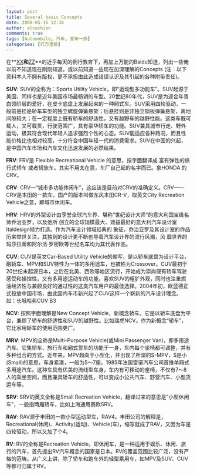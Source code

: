 ```yaml
---
layout: post
title: Several basic Concepts
date: 2008-05-16 12:38
author: alvachien
comments: true
tags: [Automobile, 汽车, 爱车一族]
categories: [行万里路]
---
```


在**<a href="http://infinitudecn.spaces.live.com/" target="_blank">XX</a>**和**<a href="http://cnzhangzhen.spaces.live.com/" target="_blank">ZZ</a>**的近乎每天的例行教育下，再加上万能的Baidu知道，列出一些俺以前不知道现在刚刚知道，或以前知道一些现在加深理解的Concepts (注：以下资料本人不拥有版权，更不承担由此造成错误认识及其引起的各种附带责任)。

**SUV**: SUV的全称为：Sports Utility Vehicle，即“运动型多功能车”。SUV起源于美国，同样也是近年美国市场最畅销的车型。20世纪80年代，SUV是为迎合年青白领阶层的爱好，在皮卡底盘上发展起来的一种厢式车。SUV采用四轮驱动，一般前悬挂是轿车车型的独立螺旋弹簧悬架；后悬挂则是非独立钢板弹簧悬架，离地间隙较大；在一定程度上既有轿车的舒适性，又有越野车的越野性能。这类车既可载人，又可载货，行驶范围广，具有豪华轿车的功能。SUV兼具城市行走、野外运动，极其符合现代年轻人追求强烈个性的心态。SUV能适应各种路况，而且性能价格比也相对较高，十分符合中国年轻一代的消费需求。SUV在中国的兴起，是中国汽车市场和汽车文化迅速发展的必然结果。

**FRV**: FRV是 Flexible Recreational Vehicle 的意思，按字面翻译成 富有弹性的旅行式轿车 或者轿旅车。其实不用太在意，车厂自己起的名字而已。象HONDA 的CRV。

**CRV**: CRV—“城市多功能休闲车”，这应该是目前对CRV的准确定义。CRV——CRV是本田的一款车，国产的版本叫做东风本田CR-V，取英文City Recreation Vehicle之意，即城市休闲车。

**HRV**: HRV的外型设计由享誉全球汽车界、堪称“世纪设计大师”的意大利国宝级名师乔治亚罗，以及他所 创立的全球规模最大、效益最好的意大利汽车设计室Italdesign倾力打造。作为汽车设计领域经典的 象征，乔治亚罗及其设计室的作品历来举世关注，其独到的设计更不断创导着汽车设计界的流行风潮，风 靡世界的玛莎拉蒂和阿尔法·罗密欧等世纪名车均为其代表作品。

**CUV**: CUV是英文Car-Based Utility Vehicle的缩写，是以轿车底盘为设计平台，融轿车、MPV和SUV特性为一体的多用途车，也被称为Crossover。CUV最初于20世纪末起源日本，之后在北美、西欧等地区流行，开始成为崇尚既有轿车驾驶感受和操控性，又有多用途运动车的功能，喜欢SUV的粗犷外观，同时也注重燃油经济性与兼顾良好的通过性的这类汽车用户的最佳选择。2004年初，欧蓝德正式投放中国市场，由此国内车市新兴起了CUV这样一个崭新的汽车设计理念。如：长城哈弗CUV B3

**NCV**: 按照字面理解是New Concept Vehicle，新概念轿车。它是以轿车底盘为平台，兼顾了轿车的舒适性和SUV的越野性。比如瑞虎NCV。作为新概念“轿车”，它比家用轿车的使用范围更广。

**MRV**: MPV的全称是Multi-Purpose Vehicle(或Mini Passenger Van)，即多用途汽车。它集轿车、旅行车和厢式货车的功能于一身，车内每个坐椅都可调整，并有多种组合的方式。近年来，MPV趋向于小型化，并出现了所谓的S-MPV，S是小(Small)的意思，车身紧凑，一般为5～7座。1985年法国雷诺汽车公司首推单厢式多用途汽车。这种车具有优美的流线型车身，车内有可移动的座椅，不仅有7～8人的乘坐空间，而且兼具轿车的舒适性，可以变成小公共汽车、野营汽车、小型货运车等。

**SRV**: SRV的英文全称是Small Recreation Vehicle，翻译过来的意思是“小型休闲车”，一般指两厢轿车，比如上海通用赛欧SRV。

**RAV**: RAV源于丰田的一款小型运动型车，RAV4。丰田公司的解释是，Recreational(休闲)、Activity(运动)、Vehicle(车)，缩写就成了RAV，又因为车是四轮驱动，所以又加了个4。

**RV**: RV的全称是Recreation Vehicle，即休闲车，是一种适用于娱乐、休闲、旅行的汽车，首先提出RV汽车概念的国家是日本。RV的覆盖范围比较广泛，没有严格的范畴。从广义上讲，除了轿车和跑车外的轻型乘用车，如MPV及SUV、CUV等都可归属于RV。
